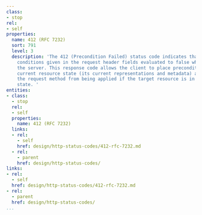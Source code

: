 ```yaml
---
class:
- stop
rel:
- self
properties:
  name: 412 (RFC 7232)
  sort: 791
  level: 3
  description: 'The 412 (Precondition Failed) status code indicates that one or more
    conditions given in the request header fields evaluated to false when tested on
    the server. This response code allows the client to place preconditions on the
    current resource state (its current representations and metadata) and, thus, prevent
    the request method from being applied if the target resource is in an unexpected
    state. '
entities:
- class:
  - stop
  rel:
  - self
  properties:
    name: 412 (RFC 7232)
  links:
  - rel:
    - self
    href: design/http-status-codes/412-rfc-7232.md
  - rel:
    - parent
    href: design/http-status-codes/
links:
- rel:
  - self
  href: design/http-status-codes/412-rfc-7232.md
- rel:
  - parent
  href: design/http-status-codes/
...
```

